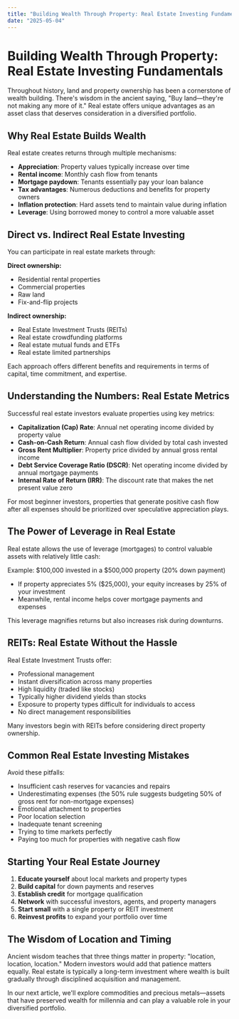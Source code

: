 ```yaml
---
title: "Building Wealth Through Property: Real Estate Investing Fundamentals"
date: "2025-05-04"
---
```


# Building Wealth Through Property: Real Estate Investing Fundamentals

Throughout history, land and property ownership has been a cornerstone of wealth building. There's wisdom in the ancient saying, "Buy land—they're not making any more of it." Real estate offers unique advantages as an asset class that deserves consideration in a diversified portfolio.

## Why Real Estate Builds Wealth

Real estate creates returns through multiple mechanisms:
- **Appreciation**: Property values typically increase over time
- **Rental income**: Monthly cash flow from tenants
- **Mortgage paydown**: Tenants essentially pay your loan balance
- **Tax advantages**: Numerous deductions and benefits for property owners
- **Inflation protection**: Hard assets tend to maintain value during inflation
- **Leverage**: Using borrowed money to control a more valuable asset

## Direct vs. Indirect Real Estate Investing

You can participate in real estate markets through:

**Direct ownership:**
- Residential rental properties
- Commercial properties
- Raw land
- Fix-and-flip projects

**Indirect ownership:**
- Real Estate Investment Trusts (REITs)
- Real estate crowdfunding platforms
- Real estate mutual funds and ETFs
- Real estate limited partnerships

Each approach offers different benefits and requirements in terms of capital, time commitment, and expertise.

## Understanding the Numbers: Real Estate Metrics

Successful real estate investors evaluate properties using key metrics:
- **Capitalization (Cap) Rate**: Annual net operating income divided by property value
- **Cash-on-Cash Return**: Annual cash flow divided by total cash invested
- **Gross Rent Multiplier**: Property price divided by annual gross rental income
- **Debt Service Coverage Ratio (DSCR)**: Net operating income divided by annual mortgage payments
- **Internal Rate of Return (IRR)**: The discount rate that makes the net present value zero

For most beginner investors, properties that generate positive cash flow after all expenses should be prioritized over speculative appreciation plays.

## The Power of Leverage in Real Estate

Real estate allows the use of leverage (mortgages) to control valuable assets with relatively little cash:

Example: $100,000 invested in a $500,000 property (20% down payment)
- If property appreciates 5% ($25,000), your equity increases by 25% of your investment
- Meanwhile, rental income helps cover mortgage payments and expenses

This leverage magnifies returns but also increases risk during downturns.

## REITs: Real Estate Without the Hassle

Real Estate Investment Trusts offer:
- Professional management
- Instant diversification across many properties
- High liquidity (traded like stocks)
- Typically higher dividend yields than stocks
- Exposure to property types difficult for individuals to access
- No direct management responsibilities

Many investors begin with REITs before considering direct property ownership.

## Common Real Estate Investing Mistakes

Avoid these pitfalls:
- Insufficient cash reserves for vacancies and repairs
- Underestimating expenses (the 50% rule suggests budgeting 50% of gross rent for non-mortgage expenses)
- Emotional attachment to properties
- Poor location selection
- Inadequate tenant screening
- Trying to time markets perfectly
- Paying too much for properties with negative cash flow

## Starting Your Real Estate Journey

1. **Educate yourself** about local markets and property types
2. **Build capital** for down payments and reserves
3. **Establish credit** for mortgage qualification
4. **Network** with successful investors, agents, and property managers
5. **Start small** with a single property or REIT investment
6. **Reinvest profits** to expand your portfolio over time

## The Wisdom of Location and Timing

Ancient wisdom teaches that three things matter in property: "location, location, location." Modern investors would add that patience matters equally. Real estate is typically a long-term investment where wealth is built gradually through disciplined acquisition and management.

In our next article, we'll explore commodities and precious metals—assets that have preserved wealth for millennia and can play a valuable role in your diversified portfolio.
